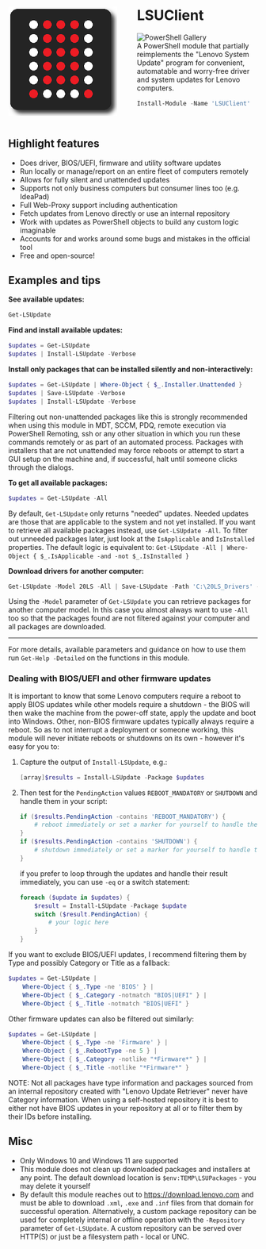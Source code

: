 <div>
<img align="left" src="logo_220px.png" alt="LSUClient PowerShell Module PNG Logo" style="padding-right: 40px"/>

# LSUClient

![PowerShell Gallery](https://img.shields.io/powershellgallery/dt/LSUClient?label=PowerShell%20Gallery&logo=Powershell&logoColor=FFFFFF&style=flat)  
A PowerShell module that partially reimplements the "Lenovo System Update" program for convenient,
automatable and worry-free driver and system updates for Lenovo computers.

```powershell
Install-Module -Name 'LSUClient'
```
</div>

<br>

## Highlight features

- Does driver, BIOS/UEFI, firmware and utility software updates
- Run locally or manage/report on an entire fleet of computers remotely
- Allows for fully silent and unattended updates
- Supports not only business computers but consumer lines too (e.g. IdeaPad)
- Full Web-Proxy support including authentication
- Fetch updates from Lenovo directly or use an internal repository
- Work with updates as PowerShell objects to build any custom logic imaginable
- Accounts for and works around some bugs and mistakes in the official tool
- Free and open-source!

## Examples and tips

<b>See available updates:</b>
```powershell
Get-LSUpdate
```

<b>Find and install available updates:</b>
```powershell
$updates = Get-LSUpdate
$updates | Install-LSUpdate -Verbose
```

<b>Install only packages that can be installed silently and non-interactively:</b>
```powershell
$updates = Get-LSUpdate | Where-Object { $_.Installer.Unattended }
$updates | Save-LSUpdate -Verbose
$updates | Install-LSUpdate -Verbose
```

Filtering out non-unattended packages like this is strongly recommended when using this module in MDT, SCCM, PDQ,
remote execution via PowerShell Remoting, ssh or any other situation in which you run these commands remotely
or as part of an automated process. Packages with installers that are not unattended may force reboots or
attempt to start a GUI setup on the machine and, if successful, halt until someone clicks through the dialogs.

<b>To get all available packages:</b>
```powershell
$updates = Get-LSUpdate -All
```
By default, `Get-LSUpdate` only returns "needed" updates. Needed updates are those that are applicable to
the system and not yet installed. If you want to retrieve all available packages instead, use `Get-LSUpdate -All`.
To filter out unneeded packages later, just look at the `IsApplicable` and `IsInstalled` properties.
The default logic is equivalent to:
`Get-LSUpdate -All | Where-Object { $_.IsApplicable -and -not $_.IsInstalled }`

<b>Download drivers for another computer:</b>
```powershell
Get-LSUpdate -Model 20LS -All | Save-LSUpdate -Path 'C:\20LS_Drivers' -ShowProgress
```
Using the `-Model` parameter of `Get-LSUpdate` you can retrieve packages for another computer model.
In this case you almost always want to use `-All` too so that the packages found are not filtered against your computer and all packages are downloaded.

---
For more details, available parameters and guidance on how to use them run `Get-Help -Detailed` on the functions in this module.

### Dealing with BIOS/UEFI and other firmware updates

It is important to know that some Lenovo computers require a reboot to apply BIOS updates while other models require a shutdown - the BIOS will then wake the machine from the power-off state, apply the update and boot into Windows. Other, non-BIOS firmware updates typically always require a reboot.
So as to not interrupt a deployment or someone working, this module will never initiate reboots or shutdowns on its own - however it's easy for you to:

1. Capture the output of `Install-LSUpdate`, e.g.:

    ```powershell
    [array]$results = Install-LSUpdate -Package $updates
    ```

2. Then test for the `PendingAction` values `REBOOT_MANDATORY` or `SHUTDOWN` and handle them in your script:
    ```powershell
    if ($results.PendingAction -contains 'REBOOT_MANDATORY') {
        # reboot immediately or set a marker for yourself to handle the reboot shortly
    }
    if ($results.PendingAction -contains 'SHUTDOWN') {
        # shutdown immediately or set a marker for yourself to handle the shutdown shortly
    }
    ```
    if you prefer to loop through the updates and handle their result immediately, you can use `-eq` or a switch statement:
    ```powershell
    foreach ($update in $updates) {
        $result = Install-LSUpdate -Package $update
        switch ($result.PendingAction) {
            # your logic here
        }
    }
    ```


If you want to exclude BIOS/UEFI updates, I recommend filtering them by Type and possibly Category or Title as a fallback:
```powershell
$updates = Get-LSUpdate |
    Where-Object { $_.Type -ne 'BIOS' } |
    Where-Object { $_.Category -notmatch "BIOS|UEFI" } |
    Where-Object { $_.Title -notmatch "BIOS|UEFI" }
```
Other firmware updates can also be filtered out similarly:
```powershell
$updates = Get-LSUpdate |
    Where-Object { $_.Type -ne 'Firmware' } |
    Where-Object { $_.RebootType -ne 5 } |
    Where-Object { $_.Category -notlike "*Firmware*" } |
    Where-Object { $_.Title -notlike "*Firmware*" }
```

NOTE: Not all packages have type information and packages sourced from an internal repository created with "Lenovo Update Retriever" never have Category information.
When using a self-hosted repository it is best to either not have BIOS updates in your repository at all or to filter them by their IDs before installing.

## Misc

- Only Windows 10 and Windows 11 are supported
- This module does not clean up downloaded packages and installers at any point. The default download location is `$env:TEMP\LSUPackages` - you may delete it yourself
- By default this module reaches out to https://download.lenovo.com and must be able to download `.xml`, `.exe` and `.inf` files from that domain for successful operation. Alternatively, a custom package repository can be used for completely internal or offline operation with the `-Repository` parameter of `Get-LSUpdate`. A custom repository can be served over HTTP(S) or just be a filesystem path - local or UNC.

